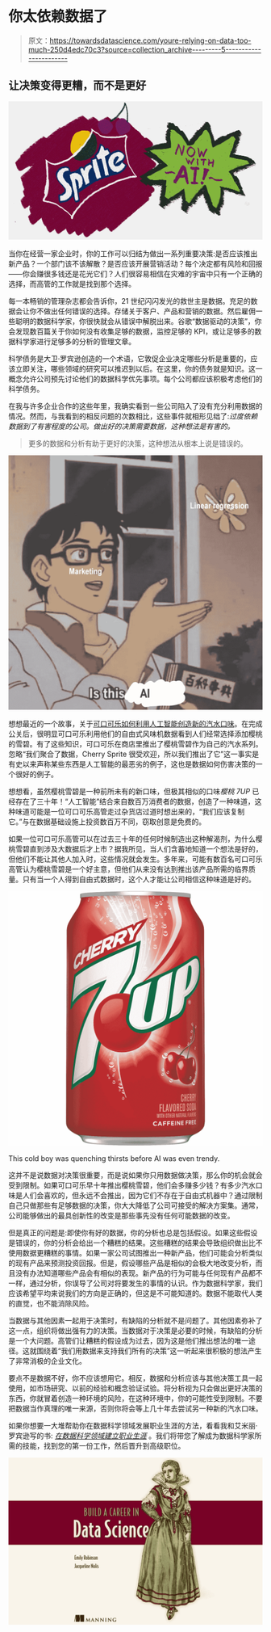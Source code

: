 # 你太依赖数据了

> 原文：<https://towardsdatascience.com/youre-relying-on-data-too-much-250d4edc70c3?source=collection_archive---------5----------------------->

## 让决策变得更糟，而不是更好

![](img/f037661e904489524cdef4c662168f76.png)

当你在经营一家企业时，你的工作可以归结为做出一系列重要决策:是否应该推出新产品？一个部门该不该解散？是否应该开展营销活动？每个决定都有风险和回报——你会赚很多钱还是花光它们？人们很容易相信在灾难的宇宙中只有一个正确的选择，而高管的工作就是找到那个选择。

每一本畅销的管理杂志都会告诉你，21 世纪闪闪发光的救世主是数据。充足的数据会让你不做出任何错误的选择。存储关于客户、产品和营销的数据。然后雇佣一些聪明的数据科学家，你很快就会从错误中解脱出来。谷歌“数据驱动的决策”，你会发现数百篇关于你如何没有收集足够的数据，监控足够的 KPI，或让足够多的数据科学家进行足够多的分析的管理文章。

科学债务是大卫·罗宾逊创造的一个术语，它敦促企业决定哪些分析是重要的，应该立即关注，哪些领域的研究可以推迟到以后。在这里，你的债务就是知识。这一概念允许公司预先讨论他们的数据科学优先事项。每个公司都应该积极考虑他们的科学债务。

在我与许多企业合作的这些年里，我确实看到一些公司陷入了没有充分利用数据的情况。然而，与我看到的相反问题的次数相比，这些事件就相形见绌了:*过度依赖数据到了有害程度的公司。做出好的决策需要数据，这种想法是有害的。*

> 更多的数据和分析有助于更好的决策，这种想法从根本上说是错误的。

![](img/68b463cf7615d439fd1de7f7f5d7b8ae.png)

想想最近的一个故事，关于[可口可乐如何利用人工智能创造新的汽水口味](https://www.forbes.com/sites/bernardmarr/2017/09/18/the-amazing-ways-coca-cola-uses-artificial-intelligence-ai-and-big-data-to-drive-success/#f52780378d2f)。在完成公关后，很明显可口可乐利用他们的自由式风味机数据看到人们经常选择添加樱桃的雪碧。有了这些知识，可口可乐在商店里推出了樱桃雪碧作为自己的汽水系列。忽略“我们聚合了数据，Cherry Sprite 很受欢迎，所以我们推出了它”这一事实是有史以来声称某些东西是人工智能的最恶劣的例子，这也是数据如何伤害决策的一个很好的例子。

想想看，虽然樱桃雪碧是一种前所未有的新口味，但极其相似的口味*樱桃 7UP* 已经存在了三十年！“人工智能”结合来自数百万消费者的数据，创造了一种味道，这种味道可能是一位可口可乐高管走过杂货店过道时想出来的，“我们应该复制它。”与在数据基础设施上投资数百万不同，窃取创意是免费的。

如果一位可口可乐高管可以在过去三十年的任何时候制造出这种解渴剂，为什么樱桃雪碧直到涉及大数据后才上市？据我所见，当人们含蓄地知道一个想法是好的，但他们不能让其他人加入时，这些情况就会发生。多年来，可能有数百名可口可乐高管认为樱桃雪碧是一个好主意，但他们从来没有达到推出该产品所需的临界质量。只有当一个人得到自由式数据时，这个人才能让公司相信这种味道是好的。

![](img/585cb5c507ba3a9a9e8938ad78a5d84d.png)

This cold boy was quenching thirsts before AI was even trendy.

这并不是说数据对决策很重要，而是说如果你只用数据做决策，那么你的机会就会受到限制。如果可口可乐早十年推出樱桃雪碧，他们会多赚多少钱？有多少汽水口味是人们会喜欢的，但永远不会推出，因为它们不存在于自由式机器中？通过限制自己只做那些有足够数据的决策，你大大降低了公司可接受的解决方案集。通常，公司能够做出的最具创新性的改变是那些事先没有任何可能数据的改变。

但是真正的问题是:即使你有好的数据，你的分析也总是包括假设。如果这些假设是错误的，你的分析会给出一个糟糕的结果。这些糟糕的结果会导致组织做出比不使用数据更糟糕的事情。如果一家公司试图推出一种新产品，他们可能会分析类似的现有产品来预测投资回报。但是，假设哪些产品是相似的会极大地改变分析，而且没有办法知道哪些产品会有相似的表现。新产品的行为可能与任何现有产品都不一样，通过分析，你误导了公司对将要发生的事情的认识。作为数据科学家，我们应该希望平均来说我们的方向是正确的，但这是不可能知道的。数据不能取代人类的直觉，也不能消除风险。

当数据与其他因素一起用于决策时，有缺陷的分析就不是问题了。其他因素弥补了这一点，组织将做出强有力的决策。当数据对于决策是必要的时候，有缺陷的分析是一个大问题。高管们让糟糕的假设成为过去，因为这是他们推出想法的唯一途径。这就围绕着“我们用数据来支持我们所有的决策”这一听起来很积极的想法产生了非常消极的企业文化。

要点不是数据不好，你不应该想用它。相反，数据和分析应该与其他决策工具一起使用，如市场研究、以前的经验和概念验证试验。将分析视为只会做出更好决策的东西，你就冒着创造一种环境的风险，在这种环境中，你的可能性受到限制。不要把数据当作真理的唯一来源，否则你将会等上几十年去尝试另一种新的汽水口味。

如果你想要一大堆帮助你在数据科学领域发展职业生涯的方法，看看我和艾米丽·罗宾逊写的书: [*在数据科学领域建立职业生涯*](http://bestbook.cool) 。我们将带您了解成为数据科学家所需的技能，找到您的第一份工作，然后晋升到高级职位。

[![](img/d46654ebc39b83c70db9ab00d0360818.png)](http://bestbook.cool)